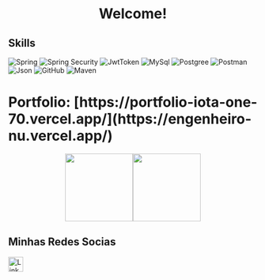 
<h1 align ="center"> Welcome!</h1>

## Skills

![Spring](https://img.shields.io/badge/Spring-6DB33F?style=for-the-badge&logo=spring&logoColor=white)
![Spring Security](https://img.shields.io/badge/Spring_Security-6DB33F?style=for-the-badge&logo=Spring-Security&logoColor=white)
![JwtToken](https://img.shields.io/badge/JWT-000000?style=for-the-badge&logo=JSON%20web%20tokens&logoColor=white)
![MySql](https://img.shields.io/badge/MySQL-005C84?style=for-the-badge&logo=mysql&logoColor=white)
![Postgree](https://img.shields.io/badge/PostgreSQL-316192?style=for-the-badge&logo=postgresql&logoColor=white)
![Postman](https://img.shields.io/badge/Postman-FF6C37?style=for-the-badge&logo=Postman&logoColor=white)
![Json](https://img.shields.io/badge/json-5E5C5C?style=for-the-badge&logo=json&logoColor=white)
![GitHub](https://img.shields.io/badge/GitHub-100000?style=for-the-badge&logo=github&logoColor=white)
![Maven](https://img.shields.io/badge/apache_maven-C71A36?style=for-the-badge&logo=apachemaven&logoColor=white)
<h1>Portfolio: [https://portfolio-iota-one-70.vercel.app/](https://engenheiro-nu.vercel.app/)</h1>

 
     
<p align="center"> <a href="https://github.com/NelsonGustavop"><img height="137px" src="https://github-readme-stats.vercel.app/api?username=NelsonGustavop&hide_title=true&hide_border=true&show_icons=true&include_all_commits=true&count_private=true&line_height=21&text_color=000&icon_color=000&bg_color=0,ea6161,ffc64d,fffc4d,52fa5a&theme=graywhite" /><!-- wi*quL3fcV --><img height="137px" src="https://github-readme-stats.vercel.app/api/top-langs/?username=NelsonGustavop&hide=html&hide_title=true&hide_border=true&layout=compact&langs_count=7&exclude_repo=comp426,Redventures-Movie-Quotes&text_color=000&icon_color=fff&bg_color=0,52fa5a,4dfcff,c64dff&theme=graywhite" /></a>

## Minhas Redes Socias 
[<img src = 'https://img.shields.io/badge/LinkedIn-0077B5?style=for-the-badge&logo=linkedin&logoColor=white'
alt ='Linkedin' height ='30'>](https://www.linkedin.com/in/nelson-pereira-b71569240/)

